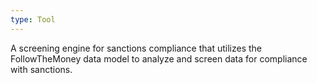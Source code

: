 ```yaml
---
type: Tool
---
```


A screening engine for sanctions compliance that utilizes the FollowTheMoney data model to analyze and screen data for compliance with sanctions.